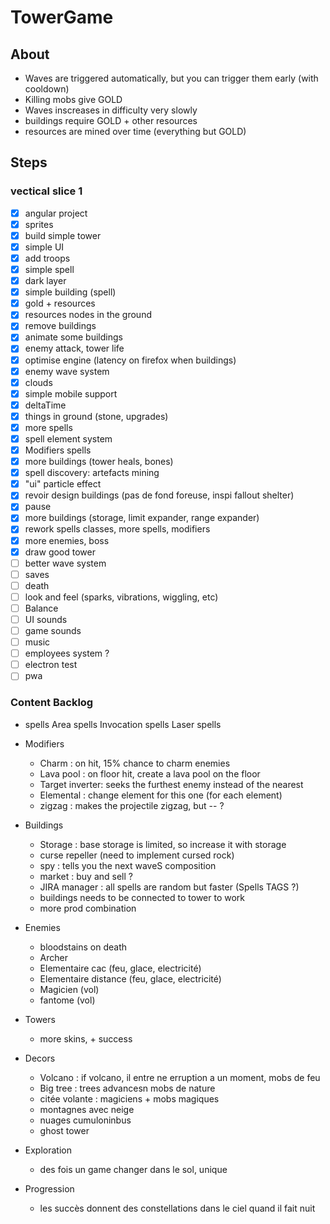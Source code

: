 # TowerGame
## About

- Waves are triggered automatically, but you can trigger them early (with cooldown)
- Killing mobs give GOLD
- Waves inscreases in difficulty very slowly
- buildings require GOLD + other resources
- resources are mined over time (everything but GOLD)


## Steps

### vectical slice 1

- [x] angular project
- [x] sprites
- [x] build simple tower
- [x] simple UI
- [x] add troops
- [x] simple spell
- [x] dark layer
- [x] simple building (spell)
- [x] gold + resources
- [x] resources nodes in the ground
- [x] remove buildings
- [x] animate some buildings
- [x] enemy attack, tower life
- [x] optimise engine (latency on firefox when buildings)
- [x] enemy wave system
- [x] clouds
- [x] simple mobile support
- [x] deltaTime
- [x] things in ground (stone, upgrades)
- [x] more spells
- [x] spell element system
- [x] Modifiers spells
- [x] more buildings (tower heals, bones)
- [x] spell discovery: artefacts mining
- [x] "ui" particle effect
- [x] revoir design buildings (pas de fond foreuse, inspi fallout shelter)
- [x] pause
- [x] more buildings (storage, limit expander, range expander)
- [x] rework spells classes, more spells, modifiers
- [x] more enemies, boss
- [x] draw good tower
- [ ] better wave system
- [ ] saves
- [ ] death
- [ ] look and feel (sparks, vibrations, wiggling, etc)
- [ ] Balance
- [ ] UI sounds
- [ ] game sounds
- [ ] music
- [ ] employees system ?
- [ ] electron test
- [ ] pwa

### Content Backlog

- spells
    Area spells
    Invocation spells
    Laser spells

- Modifiers
    - Charm : on hit, 15% chance to charm enemies
    - Lava pool : on floor hit, create a lava pool on the floor
    - Target inverter: seeks the furthest enemy instead of the nearest
    - Elemental : change element for this one (for each element)
    - zigzag : makes the projectile zigzag, but -- ?

    
- Buildings
    - Storage : base storage is limited, so increase it with storage
    - curse repeller (need to implement cursed rock)
    - spy : tells you the next waveS composition
    - market : buy and sell ?
    - JIRA manager : all spells are random but faster (Spells TAGS ?)
    - buildings needs to be connected to tower to work
    - more prod combination

- Enemies
    - bloodstains on death
    - Archer
    - Elementaire cac (feu, glace, electricité)
    - Elementaire distance (feu, glace, electricité)
    - Magicien (vol)
    - fantome (vol)
    

- Towers
    - more skins, + success

- Decors
    - Volcano : if volcano, il entre ne erruption a un moment, mobs de feu
    - Big tree : trees advancesn mobs de nature
    - citée volante : magiciens + mobs magiques
    - montagnes avec neige
    - nuages cumuloninbus
    - ghost tower

- Exploration
    - des fois un game changer dans le sol, unique
    
- Progression
    - les succès donnent des constellations dans le ciel quand il fait nuit